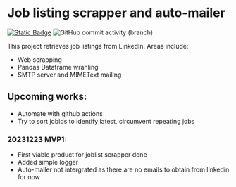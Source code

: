 # Job listing scrapper and auto-mailer
<a href="https://github.com/sienlonglim/jobs_automailer"><img alt="Static Badge" src="https://img.shields.io/badge/github-black?style=flat-square&logo=github"></a> <img alt="GitHub commit activity (branch)" src="https://img.shields.io/github/commit-activity/t/sienlonglim/jobs_automailer">

This project retrieves job listings from LinkedIn. Areas include:
- Web scrapping
- Pandas Dataframe wranling
- SMTP server and MIMEText mailing

## Upcoming works:
- Automate with github actions
- Try to sort jobids to identify latest, circumvent repeating jobs

### 20231223 MVP1:
- First viable product for joblist scrapper done
- Added simple logger
- Auto-mailer not intergrated as there are no emails to obtain from linkedin for now